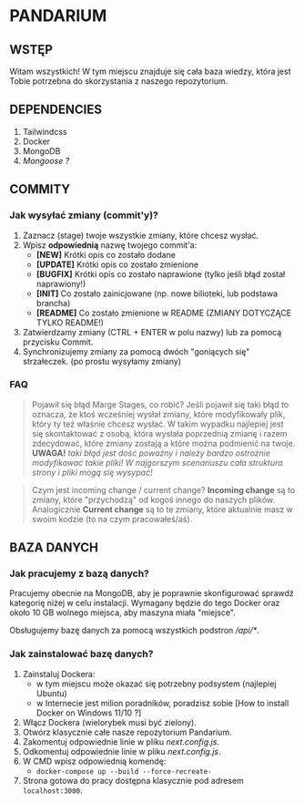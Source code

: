 # PANDARIUM

## WSTĘP

Witam wszystkich! W tym miejscu znajduje się cała baza wiedzy, która jest 
Tobie potrzebna do skorzystania z naszego repozytorium.


## DEPENDENCIES

1. Tailwindcss
2. Docker
3. MongoDB
4. *Mongoose ?*


## COMMITY

### Jak wysyłać zmiany (commit'y)?

1. Zaznacz (stage) twoje wszystkie zmiany, które chcesz wysłać.
2. Wpisz **odpowiednią** nazwę twojego commit'a:
    - **[NEW]** Krótki opis co zostało dodane
    - **[UPDATE]** Krótki opis co zostało zmienione
    - **[BUGFIX]** Krótki opis co zostało naprawione (tylko jeśli błąd został naprawiony!)
    - **[INIT]** Co zostało zainicjowane (np. nowe bilioteki, lub podstawa brancha)
    - **[README]** Co zostało zmienione w README (ZMIANY DOTYCZĄCE TYLKO README!)
3. Zatwierdzamy zmiany (CTRL + ENTER w polu nazwy) lub za pomocą przycisku Commit.
4. Synchronizujemy zmiany za pomocą dwóch "goniących się" strzałeczek. (po prostu wysyłamy zmiany)

### FAQ

> Pojawił się błąd Marge Stages, co robić?
Jeśli pojawił się taki błąd to oznacza, że ktoś wcześniej wysłał zmiany, które modyfikowały plik, który ty też właśnie chcesz wysłać. W takim wypadku najlepiej jest się skontaktować z osobą, która wysłała poprzednią zmianę i razem zdecydować, które zmiany zostają a które można podmienić na twoje. **UWAGA!** *taki błąd jest dość poważny i należy bardzo ostrożnie modyfikować takie pliki! W najgorszym scenariuszu cała struktura strony i pliki mogą się wysypać!*

> Czym jest incoming change / current change?
**Incoming change** są to zmiany, które "przychodzą" od kogoś innego do naszych plików. 
Analogicznie **Current change** są to te zmiany, które aktualnie masz w swoim kodzie (to na czym pracowałeś/aś).


## BAZA DANYCH

### Jak pracujemy z bazą danych?

Pracujemy obecnie na MongoDB, aby je poprawnie skonfigurować sprawdź kategorię niżej w celu instalacji.
Wymagany będzie do tego Docker oraz około 10 GB wolnego miejsca, aby maszyna miała "miejsce".

Obsługujemy bazę danych za pomocą wszystkich podstron _/api/*_.


### Jak zainstalować bazę danych?

1. Zainstaluj Dockera:
    - w tym miejscu może okazać się potrzebny podsystem (najlepiej Ubuntu)
    - w Internecie jest milion poradników, poradzisz sobie [How to install Docker on Windows 11/10 ?]
2. Włącz Dockera (wielorybek musi być zielony).
3. Otwórz klasycznie całe nasze repozytorium Pandarium.
4. Zakomentuj odpowiednie linie w pliku *next.config.js*.
5. Odkomentuj odpowiednie linie w pliku *next.config.js*.
6. W CMD wpisz odpowiednią komendę:
    - ```docker-compose up --build --force-recreate-```
7. Strona gotowa do pracy dostępna klasycznie pod adresem ```localhost:3000```.

